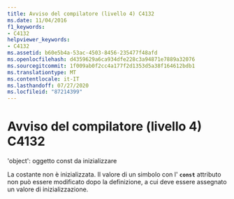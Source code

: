 ```yaml
---
title: Avviso del compilatore (livello 4) C4132
ms.date: 11/04/2016
f1_keywords:
- C4132
helpviewer_keywords:
- C4132
ms.assetid: b60e5b4a-53ac-4503-8456-235477f48afd
ms.openlocfilehash: d4359629a6ca934dfe228c3a94871e7889a32076
ms.sourcegitcommit: 1f009ab0f2cc4a177f2d1353d5a38f164612bdb1
ms.translationtype: MT
ms.contentlocale: it-IT
ms.lasthandoff: 07/27/2020
ms.locfileid: "87214399"
---
```

# <a name="compiler-warning-level-4-c4132"></a>Avviso del compilatore (livello 4) C4132

'object': oggetto const da inizializzare

La costante non è inizializzata. Il valore di un simbolo con l' **`const`** attributo non può essere modificato dopo la definizione, a cui deve essere assegnato un valore di inizializzazione.
